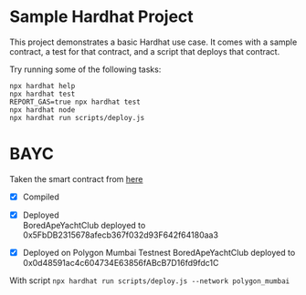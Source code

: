 # Sample Hardhat Project

This project demonstrates a basic Hardhat use case. It comes with a sample contract, a test for that contract, and a script that deploys that contract.

Try running some of the following tasks:

```shell
npx hardhat help
npx hardhat test
REPORT_GAS=true npx hardhat test
npx hardhat node
npx hardhat run scripts/deploy.js
```

# BAYC

Taken the smart contract from [here](https://etherscan.io/address/0xbc4ca0eda7647a8ab7c2061c2e118a18a936f13d#code)

- [x] Compiled

- [x] Deployed  
       BoredApeYachtClub deployed to 0x5FbDB2315678afecb367f032d93F642f64180aa3

- [x] Deployed on Polygon Mumbai Testnest
      BoredApeYachtClub deployed to 0x0d48591ac4c604734E63856fABcB7D16fd9fdc1C

With script `npx hardhat run scripts/deploy.js --network polygon_mumbai`
